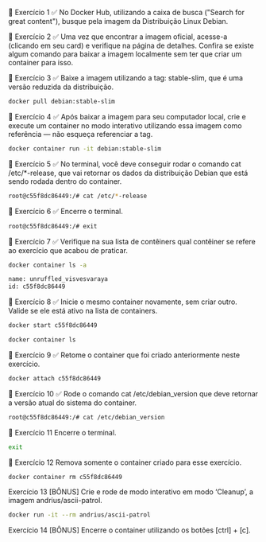 🚀 Exercício 1 ✅
No Docker Hub, utilizando a caixa de busca ("Search for great content"), busque pela imagem da Distribuição Linux Debian.

🚀 Exercício 2 ✅
Uma vez que encontrar a imagem oficial, acesse-a (clicando em seu card) e verifique na página de detalhes. Confira se existe algum comando para baixar a imagem localmente sem ter que criar um container para isso. 


🚀 Exercício 3 ✅
Baixe a imagem utilizando a tag: stable-slim, que é uma versão reduzida da distribuição.
```bash
docker pull debian:stable-slim
```

🚀 Exercício 4 ✅
Após baixar a imagem para seu computador local, crie e execute um container no modo interativo utilizando essa imagem como referência — não esqueça referenciar a tag.
```bash
docker container run -it debian:stable-slim
```

🚀 Exercício 5 ✅
No terminal, você deve conseguir rodar o comando cat /etc/*-release, que vai retornar os dados da distribuição Debian que está sendo rodada dentro do container.
```bash
root@c55f8dc86449:/# cat /etc/*-release 
```

🚀 Exercício 6 ✅
Encerre o terminal.
```bash
root@c55f8dc86449:/# exit
```

🚀 Exercício 7 ✅
Verifique na sua lista de contêiners qual contêiner se refere ao exercício que acabou de praticar.
```bash
docker container ls -a

name: unruffled_visvesvaraya
id: c55f8dc86449
```

🚀 Exercício 8 ✅
Inicie o mesmo container novamente, sem criar outro. Valide se ele está ativo na lista de containers.
```bash
docker start c55f8dc86449

docker container ls
```

🚀 Exercício 9 ✅
Retome o container que foi criado anteriormente neste exercício.
```bash
docker attach c55f8dc86449
```

🚀 Exercício 10 ✅
Rode o comando cat /etc/debian_version que deve retornar a versão atual do sistema do container.
```bash
root@c55f8dc86449:/# cat /etc/debian_version 
```

🚀 Exercício 11
Encerre o terminal.
```bash
exit
```

🚀 Exercício 12
Remova somente o container criado para esse exercício.
```bash
docker container rm c55f8dc86449
```

Exercício 13
[BÔNUS] Crie e rode de modo interativo em modo ‘Cleanup’, a imagem andrius/ascii-patrol.
```bash
docker run -it --rm andrius/ascii-patrol
```

Exercício 14
[BÔNUS] Encerre o container utilizando os botões [ctrl] + [c].
